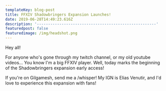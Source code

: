 ```yaml
---
templateKey: blog-post
title: FFXIV Shadowbringers Expansion Launches!
date: 2019-06-28T14:49:23.616Z
description: '-----------------------------------------------------'
featuredpost: false
featuredimage: /img/headshot.png
---
```

Hey all!



For anyone who's gone through my twitch channel, or my old youtube videos... You know I'm a big FFXIV player.  Well, today marks the beginning of the Shadowbringers expansion early access!

If you're on Gilgamesh, send me a /whisper!  My IGN is Elias Venutir, and I'd love to experience this expansion with fans!
